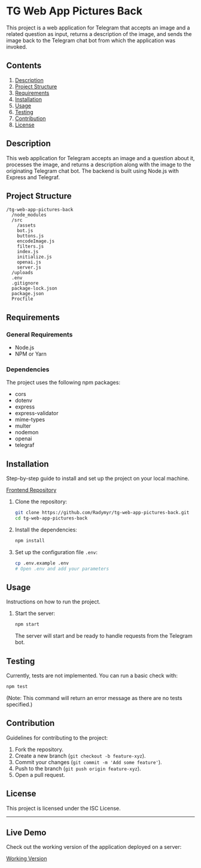 # TG Web App Pictures Back

This project is a web application for Telegram that accepts an image and a related question as input, returns a description of the image, and sends the image back to the Telegram chat bot from which the application was invoked.

## Contents

1. [Description](#description)
2. [Project Structure](#project-structure)
3. [Requirements](#requirements)
4. [Installation](#installation)
5. [Usage](#usage)
6. [Testing](#testing)
7. [Contribution](#contribution)
8. [License](#license)

## Description

This web application for Telegram accepts an image and a question about it, processes the image, and returns a description along with the image to the originating Telegram chat bot. The backend is built using Node.js with Express and Telegraf.

## Project Structure

```
/tg-web-app-pictures-back
  /node_modules
  /src
    /assets
    bot.js
    buttons.js
    encodeImage.js
    filters.js
    index.js
    initialize.js
    openai.js
    server.js
  /uploads
  .env
  .gitignore
  package-lock.json
  package.json
  Procfile
```

## Requirements

### General Requirements

- Node.js
- NPM or Yarn

### Dependencies

The project uses the following npm packages:

- cors
- dotenv
- express
- express-validator
- mime-types
- multer
- nodemon
- openai
- telegraf

## Installation

Step-by-step guide to install and set up the project on your local machine.

[Frontend Repository](https://github.com/Radymyr/tg-web-app-pictures)

1. Clone the repository:

   ```sh
   git clone https://github.com/Radymyr/tg-web-app-pictures-back.git
   cd tg-web-app-pictures-back
   ```

2. Install the dependencies:

   ```sh
   npm install
   ```

3. Set up the configuration file `.env`:
   ```sh
   cp .env.example .env
   # Open .env and add your parameters
   ```

## Usage

Instructions on how to run the project.

1. Start the server:
   ```sh
   npm start
   ```
   The server will start and be ready to handle requests from the Telegram bot.

## Testing

Currently, tests are not implemented. You can run a basic check with:

```sh
npm test
```

(Note: This command will return an error message as there are no tests specified.)

## Contribution

Guidelines for contributing to the project:

1. Fork the repository.
2. Create a new branch (`git checkout -b feature-xyz`).
3. Commit your changes (`git commit -m 'Add some feature'`).
4. Push to the branch (`git push origin feature-xyz`).
5. Open a pull request.

## License

This project is licensed under the ISC License.

---

## Live Demo

Check out the working version of the application deployed on a server:

[Working Version](https://t.me/describingPictures_bot)
